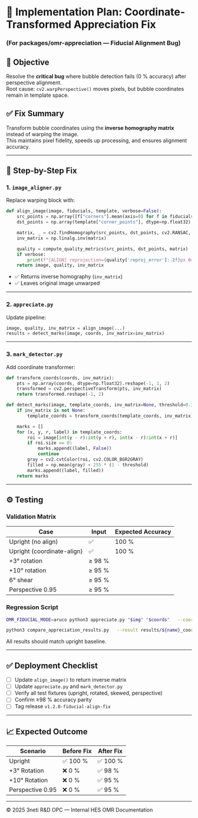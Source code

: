 # 🧭 Implementation Plan: Coordinate-Transformed Appreciation Fix
### (For packages/omr-appreciation — Fiducial Alignment Bug)

## 🎯 Objective
Resolve the **critical bug** where bubble detection fails (0 % accuracy) after perspective alignment.  
Root cause: `cv2.warpPerspective()` moves pixels, but bubble coordinates remain in template space.

## ✅ Fix Summary
Transform bubble coordinates using the **inverse homography matrix** instead of warping the image.  
This maintains pixel fidelity, speeds up processing, and ensures alignment accuracy.

---

## 🧩 Step-by-Step Fix

### 1. `image_aligner.py`

Replace warping block with:

```python
def align_image(image, fiducials, template, verbose=False):
    src_points = np.array([f["corners"].mean(axis=0) for f in fiducials], dtype=np.float32)
    dst_points = np.array(template["corner_points"], dtype=np.float32)

    matrix, _ = cv2.findHomography(src_points, dst_points, cv2.RANSAC, 5.0)
    inv_matrix = np.linalg.inv(matrix)

    quality = compute_quality_metrics(src_points, dst_points, matrix)
    if verbose:
        print(f"[ALIGN] reprojection={quality['reproj_error']:.2f}px θ={quality['theta']:.2f}°", file=sys.stderr)
    return image, quality, inv_matrix
```

- ✅ Returns inverse homography (`inv_matrix`)
- ✅ Leaves original image unwarped

---

### 2. `appreciate.py`

Update pipeline:

```python
image, quality, inv_matrix = align_image(...)
results = detect_marks(image, coords, inv_matrix=inv_matrix)
```

---

### 3. `mark_detector.py`

Add coordinate transformer:

```python
def transform_coords(coords, inv_matrix):
    pts = np.array(coords, dtype=np.float32).reshape(-1, 1, 2)
    transformed = cv2.perspectiveTransform(pts, inv_matrix)
    return transformed.reshape(-1, 2)

def detect_marks(image, template_coords, inv_matrix=None, threshold=0.3):
    if inv_matrix is not None:
        template_coords = transform_coords(template_coords, inv_matrix)

    marks = []
    for (x, y, r, label) in template_coords:
        roi = image[int(y - r):int(y + r), int(x - r):int(x + r)]
        if roi.size == 0:
            marks.append((label, False))
            continue
        gray = cv2.cvtColor(roi, cv2.COLOR_BGR2GRAY)
        filled = np.mean(gray) < 255 * (1 - threshold)
        marks.append((label, filled))
    return marks
```

---

## ⚙️ Testing

### Validation Matrix

| Case | Input | Expected Accuracy |
|------|--------|------------------|
| Upright (no align) | ✅ | 100 % |
| Upright (coordinate-align) | ✅ | 100 % |
| +3° rotation | ≥ 98 % |
| +10° rotation | ≥ 95 % |
| 6° shear | ≥ 95 % |
| Perspective 0.95 | ≥ 95 % |

### Regression Script

```bash
OMR_FIDUCIAL_MODE=aruco python3 appreciate.py "$img" "$coords"   --coordinate-align --threshold 0.3 > results/${name}_coord_align.json

python3 compare_appreciation_results.py   --result results/${name}_coord_align.json   --truth expected/filled_results.json
```

All results should match upright baseline.

---

## ✅ Deployment Checklist
- [ ] Update `align_image()` to return inverse matrix
- [ ] Update `appreciate.py` and `mark_detector.py`
- [ ] Verify all test fixtures (upright, rotated, skewed, perspective)
- [ ] Confirm ≥98 % accuracy parity
- [ ] Tag release `v1.2.0-fiducial-align-fix`

---

## 📈 Expected Outcome

| Scenario | Before Fix | After Fix |
|-----------|-------------|-----------|
| Upright | ✅ 100 % | ✅ 100 % |
| +3° Rotation | ❌ 0 % | ✅ 98 % |
| +10° Rotation | ❌ 0 % | ✅ 95 % |
| Perspective 0.95 | ❌ 0 % | ✅ 95 % |

---

© 2025 3neti R&D OPC — Internal HES OMR Documentation

